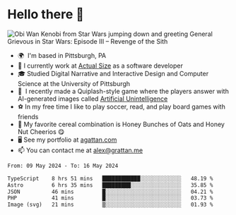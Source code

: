 <!--
**GameDog9988/GameDog9988** is a ✨ _special_ ✨ repository because its `README.md` (this file) appears on your GitHub profile.

Here are some ideas to get you started:

- 🔭 I’m currently working on ...
- 🌱 I’m currently learning ...
- 👯 I’m looking to collaborate on ...
- 🤔 I’m looking for help with ...
- 💬 Ask me about ...
- 📫 How to reach me: ...
- 😄 Pronouns: ...
- ⚡ Fun fact: ...
-->



Hello there 👋
==================================

![Obi Wan Kenobi from Star Wars jumping down and greeting General Grievous in Star Wars: Episode III – Revenge of the Sith](https://github.com/agrattan0820/agrattan0820/assets/51346343/689e56eb-29be-46a5-a079-28ea727b5f7e)


- 🌍  I'm based in Pittsburgh, PA
- 🔭  I currently work at [Actual Size](https://actualsize.com/) as a software developer
- 🎓  Studied Digital Narrative and Interactive Design and Computer Science at the University of Pittsburgh
- 👾  I recently made a Quiplash-style game where the players answer with AI-generated images called [Artificial Unintelligence](https://github.com/agrattan0820/artificial-unintelligence)
- ⚽  In my free time I like to play soccer, read, and play board games with friends
- 🥣  My favorite cereal combination is Honey Bunches of Oats and Honey Nut Cheerios 😋
- 🖥️  See my portfolio at [agattan.com](http://agrattan.com/)
- 📫  You can contact me at [alex@grattan.me](mailto:alex@grattan.me)

<!--START_SECTION:waka-->

```txt
From: 09 May 2024 - To: 16 May 2024

TypeScript    8 hrs 51 mins   ████████████░░░░░░░░░░░░░   48.19 %
Astro         6 hrs 35 mins   █████████░░░░░░░░░░░░░░░░   35.85 %
JSON          46 mins         █░░░░░░░░░░░░░░░░░░░░░░░░   04.21 %
PHP           41 mins         █░░░░░░░░░░░░░░░░░░░░░░░░   03.73 %
Image (svg)   21 mins         ▒░░░░░░░░░░░░░░░░░░░░░░░░   01.93 %
```

<!--END_SECTION:waka-->
